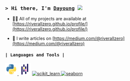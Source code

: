 ### <samp>&gt; Hi there, I'm <a href="https://riverallzero.github.io/profile/" target="_blank">Dayoung</a> <img src="https://media.giphy.com/media/hvRJCLFzcasrR4ia7z/giphy.gif" width="25"> </samp>

- 👨‍💻 All of my projects are available at [https://riverallzero.github.io/profile/](https://riverallzero.github.io/profile/)

- 📝 I write articles on [https://medium.com/@riverallzero](https://medium.com/@riverallzero)

#### <samp>| Languages and Tools |</samp>
<p align="left"> <a href="https://pandas.pydata.org/" target="_blank" rel="noreferrer"> <a href="https://www.python.org" target="_blank" rel="noreferrer"> <img src="https://raw.githubusercontent.com/devicons/devicon/master/icons/python/python-original.svg" alt="python" width="40" height="40"/> </a><img src="https://raw.githubusercontent.com/devicons/devicon/2ae2a900d2f041da66e950e4d48052658d850630/icons/pandas/pandas-original.svg" alt="pandas" width="40" height="40"/> </a>  <a href="https://scikit-learn.org/" target="_blank" rel="noreferrer"> <img src="https://upload.wikimedia.org/wikipedia/commons/0/05/Scikit_learn_logo_small.svg" alt="scikit_learn" width="40" height="40"/> </a> <a href="https://seaborn.pydata.org/" target="_blank" rel="noreferrer"> <img src="https://seaborn.pydata.org/_images/logo-mark-lightbg.svg" alt="seaborn" width="40" height="40"/> </a> </p>
